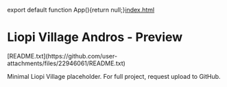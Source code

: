export default function App(){return null;}[index.html](https://github.com/user-attachments/files/22946059/index.html)
<!doctype html><html><head><meta charset='utf-8'><title>Liopi Village</title></head><body><h1>Liopi Village Andros - Preview</h1></body></html>[README.txt](https://github.com/user-attachments/files/22946061/README.txt)
Minimal Liopi Village placeholder. For full project, request upload to GitHub.
